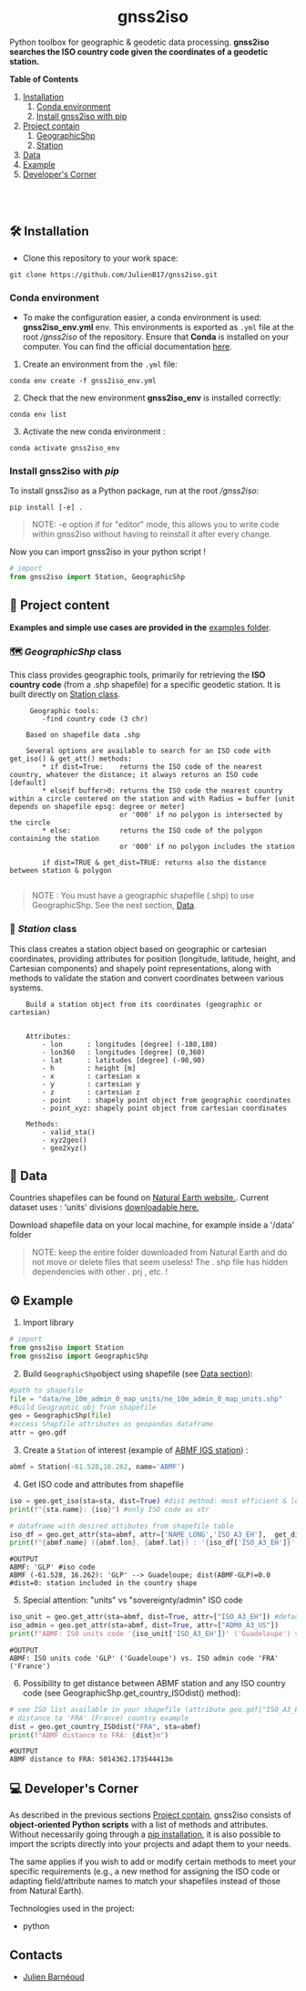 <h1 align="center" id="title">gnss2iso</h1>


Python toolbox for geographic &amp; geodetic data processing. **gnss2iso searches the ISO country code given the coordinates of a geodetic station.**

**Table of Contents**
1. [Installation](#installation)
    1. [Conda environment](#conda-env)
    1. [Install gnss2iso with pip](#pip-install)
1. [Project contain](#project)
    1. [GeographicShp](#geographic-class)
    1. [Station](#station-class)
1. [Data](#data)
1. [Example](#example)
1. [Developer's Corner](#dev)


<br/><br/>


<h2 id="installation">🛠️ Installation </h2>

- Clone this repository to your work space:

```
git clone https://github.com/JulienB17/gnss2iso.git
```

<h3 id="conda-env"> Conda environment </h3>

- To make the configuration easier, a conda environment is used: **gnss2iso_env.yml** env. This environments is exported as `.yml` file at the root */gnss2iso* of the repository. Ensure that **Conda** is installed on your computer. You can find the official documentation [here](https://docs.conda.io/projects/conda/en/latest/user-guide/install/linux.html).

1. Create an environment from the `.yml` file: 
```
conda env create -f gnss2iso_env.yml
```
2. Check that the new environment **gnss2iso_env** is installed correctly:
```
conda env list
```
3. Activate the new conda environment :
```
conda activate gnss2iso_env
```
<h3 id="pip-install"> Install gnss2iso with <b><i> pip </b></i> </h3>

To install gnss2iso as a Python package, run at the root */gnss2iso*:
```
pip install [-e] .
```
> NOTE: -e option if for "editor" mode, this allows you to write code within gnss2iso without having to reinstall it after every change.

Now you can import gnss2iso in your python script !
```python
# import
from gnss2iso import Station, GeographicShp
```

<h2 id="project">📖 Project content</h2>

**Examples and simple use cases are provided in the** [examples folder](https://github.com/JulienB17/gnss2iso/tree/master/examples).


<h3 id="geographic-class"> 🗺️<b><i> GeographicShp </i> class </b></h3>

This class provides geographic tools, primarily for retrieving the **ISO country code** (from a .shp shapefile) for a specific geodetic station. It is built directly on [Station class](#station-class).

```
     Geographic tools:
        -find country code (3 chr)

    Based on shapefile data .shp
    
    Several options are available to search for an ISO code with get_iso() & get_att() methods:
        * if dist=True:    returns the ISO code of the nearest country, whatever the distance; it always returns an ISO code [default]
        * elseif buffer>0: returns the ISO code the nearest country within a circle centered on the station and with Radius = buffer [unit depends on shapefile epsg: degree or meter]
                           or '000' if no polygon is intersected by the circle
        * else:            returns the ISO code of the polygon containing the station
                           or '000' if no polygon includes the station

        if dist=TRUE & get_dist=TRUE: returns also the distance between station & polygon
   
```
> NOTE : You must have a geographic shapefile (.shp) to use GeographicShp. See the next section, [Data](#data).


<h3 id="station-class"> 🎯 <b><i> Station </i> class </b></h3>

This class creates a station object based on geographic or cartesian coordinates, providing attributes for position (longitude, latitude, height, and Cartesian components) and shapely point representations, along with methods to validate the station and convert coordinates between various systems.

```
    Build a station object from its coordinates (geographic or cartesian)
    
    
    Attributes:
        - lon      : longitudes [degree] (-180,180)
        - lon360   : longitudes [degree] (0,360)
        - lat      : latitudes [degree] (-90,90)
        - h        : height [m]
        - x        : cartesian x
        - y        : cartesian y
        - z        : cartesian z
        - point    : shapely point object from geographic coordinates
        - point_xyz: shapely point object from cartesian coordinates
        
    Methods:
        - valid_sta()
        - xyz2geo()
        - geo2xyz()
```


<h2 id="data">📖 Data</h2>

Countries shapefiles can be found on [Natural Earth website.](https://www.naturalearthdata.com/downloads/10m-cultural-vectors/10m-admin-0-details/).
Current dataset uses : 'units' divisions [downloadable here.](https://www.naturalearthdata.com/http//www.naturalearthdata.com/download/10m/cultural/ne_10m_admin_0_map_units.zip)

Download shapefile data on your local machine, for example inside a '/data' folder</p>

> NOTE: keep the entire folder downloaded from Natural Earth and do not move or delete files that seem useless! The . shp file has hidden dependencies with other . prj , etc. !

<h2 id="example"> ⚙️ Example </h2>

1. Import library
```python
# import
from gnss2iso import Station
from gnss2iso import GeographicShp
```

2. Build `GeographicShp`object using shapefile (see [Data section](#data)):
```python
#path to shapefile
file = "data/ne_10m_admin_0_map_units/ne_10m_admin_0_map_units.shp"
#Build Geographic obj from shapefile
geo = GeographicShp(file)
#access Shapfile attributes as geopandas dataframe
attr = geo.gdf
```

3. Create a `Station` of interest (example of [ABMF IGS station](https://webigs-rf.ign.fr/stations/ABMF)) :
```python
abmf = Station(-61.528,16.262, name='ABMF')
```
4. Get ISO code and attributes from shapefile
```python
iso = geo.get_iso(sta=sta, dist=True) #dist method: most efficient & less time consuming
print(f"{sta.name}: {iso}") #only ISO code as str

# dataframe with desired attibutes from shapefile table
iso_df = geo.get_attr(sta=abmf, attr=['NAME_LONG','ISO_A3_EH'],  get_dist=True) #ISO_A3_EH default used as ISO units code, get_dist get distance btw station & country shape
print(f"{abmf.name} ({abmf.lon}, {abmf.lat}) : '{iso_df['ISO_A3_EH']}' --> {iso_df['NAME_LONG']}; dist({abmf.name}-{iso_df['ISO_A3_EH']})={iso_df['dist']}")
```

```
#OUTPUT
ABMF: 'GLP' #iso code
ABMF (-61.528, 16.262): 'GLP' --> Guadeloupe; dist(ABMF-GLP)=0.0 #dist=0: station included in the country shape
```

5. Special attention: "units" vs "sovereignty/admin" ISO code

```python
iso_unit = geo.get_attr(sta=abmf, dist=True, attr=["ISO_A3_EH"]) #default based on units ISO code
iso_admin = geo.get_attr(sta=abmf, dist=True, attr=["ADM0_A3_US"])
print(f"ABMF: ISO units code '{iso_unit['ISO_A3_EH']}' ('Guadeloupe') vs. ISO admin code '{iso_admin['ADM0_A3_US']}' ('France')")
```

```
#OUTPUT
ABMF: ISO units code 'GLP' ('Guadeloupe') vs. ISO admin code 'FRA' ('France')
```

6. Possibility to get distance between ABMF station and any ISO country code (see GeographicShp.get\_country\_ISOdist() method):
```python
# see ISO list available in your shapefile (attribute geo.gdf["ISO_A3_EH"] or gdf_countries["SOV_A3"])
# distance to 'FRA' (France) country example
dist = geo.get_country_ISOdist("FRA", sta=abmf)
print(f"ABMF distance to FRA: {dist}m")
```
```
#OUTPUT
ABMF distance to FRA: 5014362.173544413m
```


<h2 id="dev">💻 Developer's Corner</h2>

As described in the previous sections [Project contain](#project), gnss2iso consists of **object-oriented Python scripts** with a list of methods and attributes.
Without necessarily going through a [pip installation](#pip-install), it is also possible to import the scripts directly into your projects and adapt them to your needs.

The same applies if you wish to add or modify certain methods to meet your specific requirements (e.g., a new method for assigning the ISO code or adapting field/attribute names to match your shapefiles instead of those from Natural Earth).

Technologies used in the project:
*   python

<h2> Contacts </h2>

* [Julien Barnéoud](https://www.ipgp.fr/annuaire/barneoud/)
